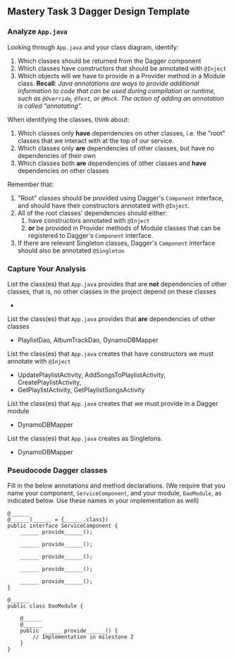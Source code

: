 ## Mastery Task 3 Dagger Design Template

### Analyze `App.java`

Looking through `App.java` and your class diagram, identify:

1. Which classes should be returned from the Dagger component
1. Which classes have constructors that should be annotated with `@Inject`
1. Which objects will we have to provide in a Provider method in a Module class.
   **Recall**: *Java annotations are ways to provide additional information
   to code that can be used during compilation or runtime, such as `@Override`,
   `@Test`, or `@Mock`. The action of adding an annotation is called "annotating".*

When identifying the classes, think about:
1. Which classes only **have** dependencies on other classes, i.e. the
   "root" classes that we interact with at the top of our service.
1. Which classes only **are** dependencies of other classes, but have
   no dependencies of their own
1. Which classes both **are** dependencies of other classes and **have**
   dependencies on other classes

Remember that:
1. "Root" classes should be provided using Dagger's `Component` interface,
   and should have their constructors annotated with `@Inject`.
1. All of the root classes' dependencies should either:
   1. have constructors annotated with `@Inject`
   1. **or** be provided in Provider methods of Module classes that can
      be registered to Dagger's `Component` interface.
1. If there are relevant Singleton classes, Dagger's `Component` interface
   should also be annotated `@Singleton`

### Capture Your Analysis

List the class(es) that `App.java` provides that are **not** dependencies of other classes, that is, no other classes
 in the project depend on these classes

* 

List the class(es) that `App.java` provides that **are** dependencies of other classes

* PlaylistDao, AlbumTrackDao, DynamoDBMapper

List the class(es) that `App.java` creates that have constructors we must annotate with `@Inject`

* UpdatePlaylistActivity, AddSongsToPlaylistActivity, CreatePlaylistActivity,
* GetPlaylistActivity, GetPlaylistSongsActivity

List the class(es) that `App.java` creates that we must provide in a Dagger module

* DynamoDBMapper

List the class(es) that `App.java` creates as Singletons.

* DynamoDBMapper

### Pseudocode Dagger classes

Fill in the below annotations and method declarations.
(We require that you name your component, `ServiceComponent`, and
your module, `DaoModule`, as indicated below. Use these names in
your implementation as well)

```
@______
@______(______ = {______.class})
public interface ServiceComponent {
    ______ provide______();

    ______ provide______();

    ______ provide______();

    ______ provide______();

    ______ provide______();
}
```

```
@______
public class DaoModule {

    @______
    @______
    public ______ provide______() {
        // Implementation in milestone 2
    }
}
```
